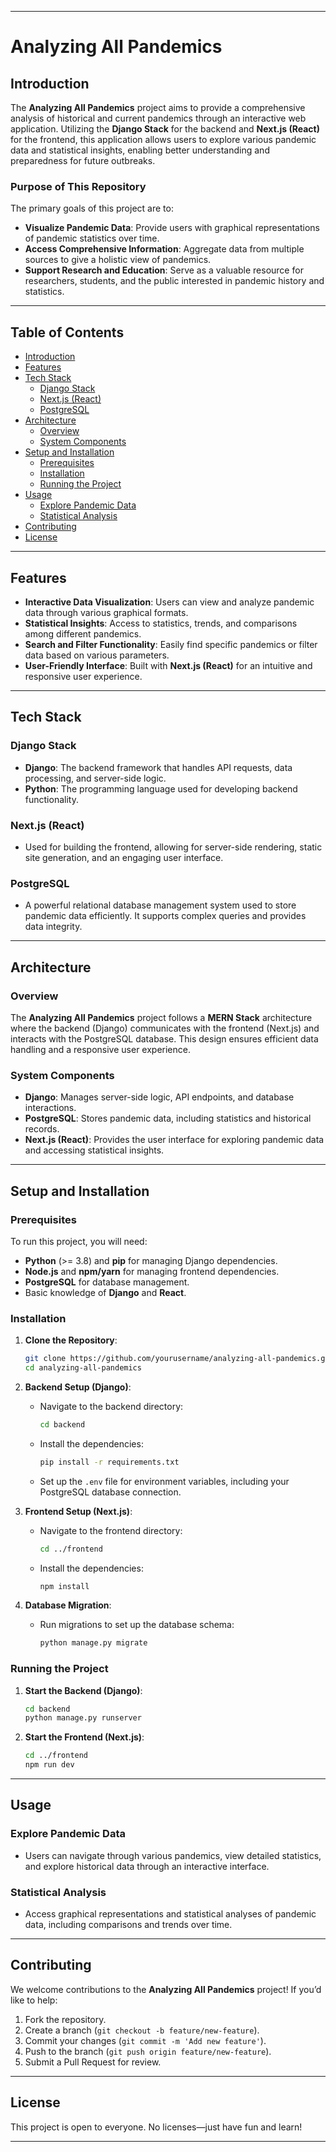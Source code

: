 
---

# **Analyzing All Pandemics**

## **Introduction**

The **Analyzing All Pandemics** project aims to provide a comprehensive analysis of historical and current pandemics through an interactive web application. Utilizing the **Django Stack** for the backend and **Next.js (React)** for the frontend, this application allows users to explore various pandemic data and statistical insights, enabling better understanding and preparedness for future outbreaks.

### **Purpose of This Repository**

The primary goals of this project are to:
- **Visualize Pandemic Data**: Provide users with graphical representations of pandemic statistics over time.
- **Access Comprehensive Information**: Aggregate data from multiple sources to give a holistic view of pandemics.
- **Support Research and Education**: Serve as a valuable resource for researchers, students, and the public interested in pandemic history and statistics.

---

## **Table of Contents**

- [Introduction](#introduction)
- [Features](#features)
- [Tech Stack](#tech-stack)
  - [Django Stack](#django-stack)
  - [Next.js (React)](#nextjs-react)
  - [PostgreSQL](#postgresql)
- [Architecture](#architecture)
  - [Overview](#overview)
  - [System Components](#system-components)
- [Setup and Installation](#setup-and-installation)
  - [Prerequisites](#prerequisites)
  - [Installation](#installation)
  - [Running the Project](#running-the-project)
- [Usage](#usage)
  - [Explore Pandemic Data](#explore-pandemic-data)
  - [Statistical Analysis](#statistical-analysis)
- [Contributing](#contributing)
- [License](#license)

---

## **Features**

- **Interactive Data Visualization**: Users can view and analyze pandemic data through various graphical formats.
- **Statistical Insights**: Access to statistics, trends, and comparisons among different pandemics.
- **Search and Filter Functionality**: Easily find specific pandemics or filter data based on various parameters.
- **User-Friendly Interface**: Built with **Next.js (React)** for an intuitive and responsive user experience.

---

## **Tech Stack**

### **Django Stack**

- **Django**: The backend framework that handles API requests, data processing, and server-side logic.
- **Python**: The programming language used for developing backend functionality.

### **Next.js (React)**

- Used for building the frontend, allowing for server-side rendering, static site generation, and an engaging user interface.

### **PostgreSQL**

- A powerful relational database management system used to store pandemic data efficiently. It supports complex queries and provides data integrity.

---

## **Architecture**

### **Overview**

The **Analyzing All Pandemics** project follows a **MERN Stack** architecture where the backend (Django) communicates with the frontend (Next.js) and interacts with the PostgreSQL database. This design ensures efficient data handling and a responsive user experience.

### **System Components**

- **Django**: Manages server-side logic, API endpoints, and database interactions.
- **PostgreSQL**: Stores pandemic data, including statistics and historical records.
- **Next.js (React)**: Provides the user interface for exploring pandemic data and accessing statistical insights.

---

## **Setup and Installation**

### **Prerequisites**

To run this project, you will need:
- **Python** (>= 3.8) and **pip** for managing Django dependencies.
- **Node.js** and **npm/yarn** for managing frontend dependencies.
- **PostgreSQL** for database management.
- Basic knowledge of **Django** and **React**.

### **Installation**

1. **Clone the Repository**:
   ```bash
   git clone https://github.com/yourusername/analyzing-all-pandemics.git
   cd analyzing-all-pandemics
   ```

2. **Backend Setup (Django)**:
   - Navigate to the backend directory:
     ```bash
     cd backend
     ```
   - Install the dependencies:
     ```bash
     pip install -r requirements.txt
     ```
   - Set up the `.env` file for environment variables, including your PostgreSQL database connection.

3. **Frontend Setup (Next.js)**:
   - Navigate to the frontend directory:
     ```bash
     cd ../frontend
     ```
   - Install the dependencies:
     ```bash
     npm install
     ```

4. **Database Migration**:
   - Run migrations to set up the database schema:
     ```bash
     python manage.py migrate
     ```

### **Running the Project**

1. **Start the Backend (Django)**:
   ```bash
   cd backend
   python manage.py runserver
   ```

2. **Start the Frontend (Next.js)**:
   ```bash
   cd ../frontend
   npm run dev
   ```

---

## **Usage**

### **Explore Pandemic Data**

- Users can navigate through various pandemics, view detailed statistics, and explore historical data through an interactive interface.

### **Statistical Analysis**

- Access graphical representations and statistical analyses of pandemic data, including comparisons and trends over time.

---

## **Contributing**

We welcome contributions to the **Analyzing All Pandemics** project! If you’d like to help:
1. Fork the repository.
2. Create a branch (`git checkout -b feature/new-feature`).
3. Commit your changes (`git commit -m 'Add new feature'`).
4. Push to the branch (`git push origin feature/new-feature`).
5. Submit a Pull Request for review.

---

## **License**

This project is open to everyone. No licenses—just have fun and learn!

---
